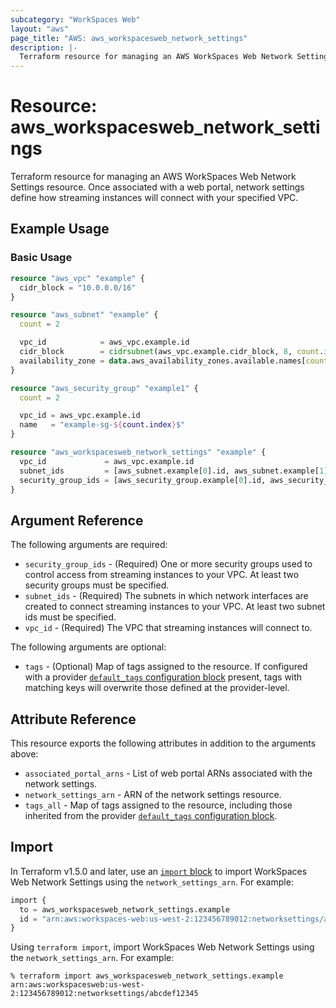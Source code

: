 ```yaml
---
subcategory: "WorkSpaces Web"
layout: "aws"
page_title: "AWS: aws_workspacesweb_network_settings"
description: |-
  Terraform resource for managing an AWS WorkSpaces Web Network Settings.
---
```


# Resource: aws_workspacesweb_network_settings

Terraform resource for managing an AWS WorkSpaces Web Network Settings resource. Once associated with a web portal, network settings define how streaming instances will connect with your specified VPC.

## Example Usage

### Basic Usage

```terraform
resource "aws_vpc" "example" {
  cidr_block = "10.0.0.0/16"
}

resource "aws_subnet" "example" {
  count = 2

  vpc_id            = aws_vpc.example.id
  cidr_block        = cidrsubnet(aws_vpc.example.cidr_block, 8, count.index)
  availability_zone = data.aws_availability_zones.available.names[count.index]
}

resource "aws_security_group" "example1" {
  count = 2

  vpc_id = aws_vpc.example.id
  name   = "example-sg-${count.index}$"
}

resource "aws_workspacesweb_network_settings" "example" {
  vpc_id             = aws_vpc.example.id
  subnet_ids         = [aws_subnet.example[0].id, aws_subnet.example[1].id]
  security_group_ids = [aws_security_group.example[0].id, aws_security_group.example[1].id]
}
```

## Argument Reference

The following arguments are required:

* `security_group_ids` - (Required) One or more security groups used to control access from streaming instances to your VPC. At least two security groups must be specified.
* `subnet_ids` - (Required) The subnets in which network interfaces are created to connect streaming instances to your VPC. At least two subnet ids must be specified.
* `vpc_id` - (Required) The VPC that streaming instances will connect to.

The following arguments are optional:

* `tags` - (Optional) Map of tags assigned to the resource. If configured with a provider [`default_tags` configuration block](/docs/providers/aws/index.html#default_tags-configuration-block) present, tags with matching keys will overwrite those defined at the provider-level.

## Attribute Reference

This resource exports the following attributes in addition to the arguments above:

* `associated_portal_arns` - List of web portal ARNs associated with the network settings.
* `network_settings_arn` - ARN of the network settings resource.
* `tags_all` - Map of tags assigned to the resource, including those inherited from the provider [`default_tags` configuration block](/docs/providers/aws/index.html#default_tags-configuration-block).

## Import

In Terraform v1.5.0 and later, use an [`import` block](https://developer.hashicorp.com/terraform/language/import) to import WorkSpaces Web Network Settings using the `network_settings_arn`. For example:

```terraform
import {
  to = aws_workspacesweb_network_settings.example
  id = "arn:aws:workspaces-web:us-west-2:123456789012:networksettings/abcdef12345"
}
```

Using `terraform import`, import WorkSpaces Web Network Settings using the `network_settings_arn`. For example:

```console
% terraform import aws_workspacesweb_network_settings.example arn:aws:workspacesweb:us-west-2:123456789012:networksettings/abcdef12345
```
